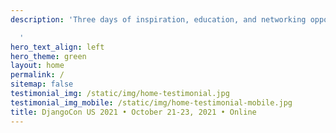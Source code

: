 ```yaml
---
description: 'Three days of inspiration, education, and networking opportunities.

  '
hero_text_align: left
hero_theme: green
layout: home
permalink: /
sitemap: false
testimonial_img: /static/img/home-testimonial.jpg
testimonial_img_mobile: /static/img/home-testimonial-mobile.jpg
title: DjangoCon US 2021 • October 21-23, 2021 • Online
---
```

